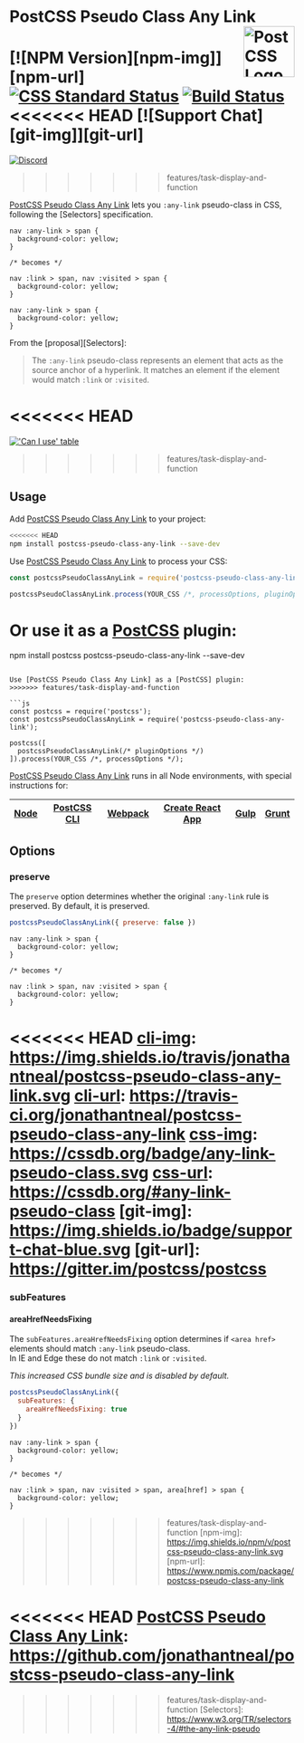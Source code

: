 # PostCSS Pseudo Class Any Link [<img src="https://postcss.github.io/postcss/logo.svg" alt="PostCSS Logo" width="90" height="90" align="right">][postcss]

[![NPM Version][npm-img]][npm-url]
[![CSS Standard Status][css-img]][css-url]
[![Build Status][cli-img]][cli-url]
<<<<<<< HEAD
[![Support Chat][git-img]][git-url]
=======
[<img alt="Discord" src="https://shields.io/badge/Discord-5865F2?logo=discord&logoColor=white">][discord]
>>>>>>> features/task-display-and-function

[PostCSS Pseudo Class Any Link] lets you `:any-link` pseudo-class in CSS,
following the [Selectors] specification.

```pcss
nav :any-link > span {
  background-color: yellow;
}

/* becomes */

nav :link > span, nav :visited > span {
  background-color: yellow;
}

nav :any-link > span {
  background-color: yellow;
}
```

From the [proposal][Selectors]:

> The `:any-link` pseudo-class represents an element that acts as the source
  anchor of a hyperlink. It matches an element if the element would match
  `:link` or `:visited`.

<<<<<<< HEAD
=======
[!['Can I use' table](https://caniuse.bitsofco.de/image/css-any-link.png)](https://caniuse.com/#feat=css-any-link)

>>>>>>> features/task-display-and-function
## Usage

Add [PostCSS Pseudo Class Any Link] to your project:

```bash
<<<<<<< HEAD
npm install postcss-pseudo-class-any-link --save-dev
```

Use [PostCSS Pseudo Class Any Link] to process your CSS:

```js
const postcssPseudoClassAnyLink = require('postcss-pseudo-class-any-link');

postcssPseudoClassAnyLink.process(YOUR_CSS /*, processOptions, pluginOptions */);
```

Or use it as a [PostCSS] plugin:
=======
npm install postcss postcss-pseudo-class-any-link --save-dev
```

Use [PostCSS Pseudo Class Any Link] as a [PostCSS] plugin:
>>>>>>> features/task-display-and-function

```js
const postcss = require('postcss');
const postcssPseudoClassAnyLink = require('postcss-pseudo-class-any-link');

postcss([
  postcssPseudoClassAnyLink(/* pluginOptions */)
]).process(YOUR_CSS /*, processOptions */);
```

[PostCSS Pseudo Class Any Link] runs in all Node environments, with special
instructions for:

| [Node](INSTALL.md#node) | [PostCSS CLI](INSTALL.md#postcss-cli) | [Webpack](INSTALL.md#webpack) | [Create React App](INSTALL.md#create-react-app) | [Gulp](INSTALL.md#gulp) | [Grunt](INSTALL.md#grunt) |
| --- | --- | --- | --- | --- | --- |

## Options

### preserve

The `preserve` option determines whether the original `:any-link` rule is
preserved. By default, it is preserved.

```js
postcssPseudoClassAnyLink({ preserve: false })
```

```pcss
nav :any-link > span {
  background-color: yellow;
}

/* becomes */

nav :link > span, nav :visited > span {
  background-color: yellow;
}
```

<<<<<<< HEAD
[cli-img]: https://img.shields.io/travis/jonathantneal/postcss-pseudo-class-any-link.svg
[cli-url]: https://travis-ci.org/jonathantneal/postcss-pseudo-class-any-link
[css-img]: https://cssdb.org/badge/any-link-pseudo-class.svg
[css-url]: https://cssdb.org/#any-link-pseudo-class
[git-img]: https://img.shields.io/badge/support-chat-blue.svg
[git-url]: https://gitter.im/postcss/postcss
=======
### subFeatures

#### areaHrefNeedsFixing

The `subFeatures.areaHrefNeedsFixing` option determines if `<area href>` elements should match `:any-link` pseudo-class.<br>
In IE and Edge these do not match `:link` or `:visited`.

_This increased CSS bundle size and is disabled by default._

```js
postcssPseudoClassAnyLink({
  subFeatures: {
    areaHrefNeedsFixing: true
  }
})
```

```pcss
nav :any-link > span {
  background-color: yellow;
}

/* becomes */

nav :link > span, nav :visited > span, area[href] > span {
  background-color: yellow;
}
```

[cli-img]: https://github.com/csstools/postcss-plugins/workflows/test/badge.svg
[cli-url]: https://github.com/csstools/postcss-plugins/actions/workflows/test.yml?query=workflow/test
[css-img]: https://cssdb.org/images/badges/any-link-pseudo-class.svg
[css-url]: https://cssdb.org/#any-link-pseudo-class
[discord]: https://discord.gg/bUadyRwkJS
>>>>>>> features/task-display-and-function
[npm-img]: https://img.shields.io/npm/v/postcss-pseudo-class-any-link.svg
[npm-url]: https://www.npmjs.com/package/postcss-pseudo-class-any-link

[Gulp PostCSS]: https://github.com/postcss/gulp-postcss
[Grunt PostCSS]: https://github.com/nDmitry/grunt-postcss
[PostCSS]: https://github.com/postcss/postcss
[PostCSS Loader]: https://github.com/postcss/postcss-loader
<<<<<<< HEAD
[PostCSS Pseudo Class Any Link]: https://github.com/jonathantneal/postcss-pseudo-class-any-link
=======
[PostCSS Pseudo Class Any Link]: https://github.com/csstools/postcss-plugins/tree/main/plugins/postcss-pseudo-class-any-link
>>>>>>> features/task-display-and-function
[Selectors]: https://www.w3.org/TR/selectors-4/#the-any-link-pseudo
